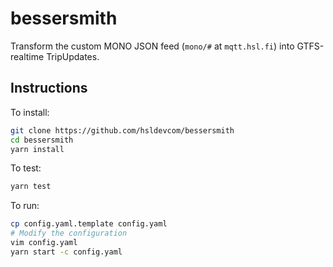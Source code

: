 # bessersmith

Transform the custom MONO JSON feed (`mono/#` at `mqtt.hsl.fi`) into GTFS-realtime TripUpdates.

## Instructions

To install:
```sh
git clone https://github.com/hsldevcom/bessersmith
cd bessersmith
yarn install
```

To test:
```sh
yarn test
```

To run:
```sh
cp config.yaml.template config.yaml
# Modify the configuration
vim config.yaml
yarn start -c config.yaml
```
